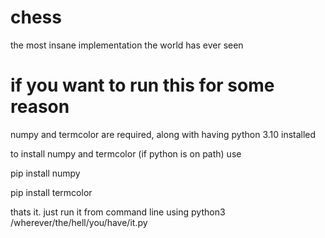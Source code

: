 # chess
the most insane implementation the world has ever seen
# if you want to run this for some reason
numpy and termcolor are required, along with having python 3.10 installed

to install numpy and termcolor (if python is on path) use

pip install numpy

pip install termcolor

thats it. just run it from command line using
python3 /wherever/the/hell/you/have/it.py

